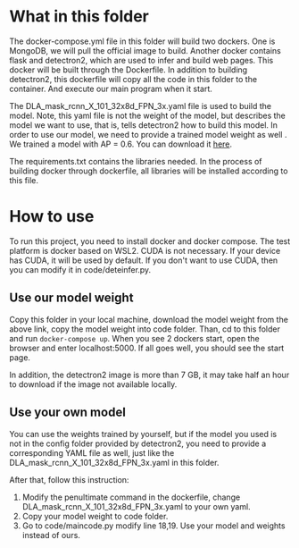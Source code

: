 # What in this folder

The docker-compose.yml file in this folder will build two dockers. One is MongoDB, we will pull the official image to build. Another docker contains flask and detectron2, which are used to infer and build web pages. This docker will be built through the Dockerfile. In addition to building detectron2, this dockerfile will copy all the code in this folder to the container. And execute our main program when it start.

The DLA_mask_rcnn_X_101_32x8d_FPN_3x.yaml file is used to build the model. Note, this yaml file is not the weight of the model, but describes the model we want to use, that is, tells detectron2 how to build this model. 
In order to use our model, we need to provide a trained model weight as well . We trained a model with AP = 0.6. You can download it [here](https://drive.google.com/file/d/1-tUA7c8Mlsxwh1hiCldrs-6sDNqQivGm/view?usp=sharing). 

The requirements.txt contains the libraries needed. In the process of building docker through dockerfile, all libraries will be installed according to this file.


# How to use
To run this project, you need to install docker and docker compose. The test platform is docker based on WSL2. CUDA is not necessary. If your device has CUDA, it will be used by default. If you don't want to use CUDA, then you can modify it in code/deteinfer.py.

## Use our model weight
Copy this folder in your local machine, download the model weight from the above link, copy the model weight into code folder. Than, cd to this folder and run `docker-compose up`. When you see 2 dockers start, open the browser and enter localhost:5000. If all goes well, you should see the start page.

In addition, the detectron2 image is more than 7 GB, it may take half an hour to download if the image not available locally.

## Use your own model
You can use the weights trained by yourself, but if the model you used is not in the config folder provided by detectron2, you need to provide a corresponding YAML file as well, just like the DLA_mask_rcnn_X_101_32x8d_FPN_3x.yaml in this folder.

After that, follow this instruction:
1. Modify the penultimate command in the dockerfile, change DLA_mask_rcnn_X_101_32x8d_FPN_3x.yaml to your own yaml.
2. Copy your model weight to code folder.
3. Go to code/maincode.py modify line 18,19. Use your model and weights instead of ours.
